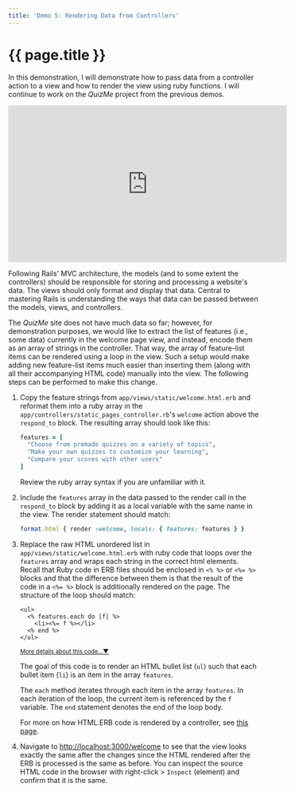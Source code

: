 ```yaml
---
title: 'Demo 5: Rendering Data from Controllers'
---
```


# {{ page.title }}

In this demonstration, I will demonstrate how to pass data from a controller action to a view and how to render the view using ruby functions. I will continue to work on the _QuizMe_ project from the previous demos.

<div class="video-container">
<iframe width="560" height="315" src="https://www.youtube.com/embed/pRj5C4ZzC1Y" frameborder="0" allow="accelerometer; autoplay; encrypted-media; gyroscope; picture-in-picture" allowfullscreen></iframe>
</div>

Following Rails' MVC architecture, the models (and to some extent the controllers) should be responsible for storing and processing a website's data. The views should only format and display that data. Central to mastering Rails is understanding the ways that data can be passed between the models, views, and controllers.

The _QuizMe_ site does not have much data so far; however, for demonstration purposes, we would like to extract the list of features (i.e., some data) currently in the welcome page view, and instead, encode them as an array of strings in the controller. That way, the array of feature-list items can be rendered using a loop in the view. Such a setup would make adding new feature-list items much easier than inserting them (along with all their accompanying HTML code) manually into the view. The following steps can be performed to make this change.

1. Copy the feature strings from `app/views/static/welcome.html.erb` and reformat them into a ruby array in the `app/controllers/static_pages_controller.rb`'s `welcome` action above the `respond_to` block. The resulting array should look like this:

    ```ruby
    features = [
      "Choose from premade quizzes on a variety of topics",
      "Make your own quizzes to customize your learning",
      "Compare your scores with other users"
    ]
    ```

    Review the ruby array syntax if you are unfamiliar with it.

1. Include the `features` array in the data passed to the render call in the `respond_to` block by adding it as a local variable with the same name in the view. The render statement should match:

    ```ruby
    format.html { render :welcome, locals: { features: features } }
    ```

1. Replace the raw HTML unordered list in `app/views/static/welcome.html.erb` with ruby code that loops over the `features` array and wraps each string in the correct html elements. Recall that Ruby code in ERB files should be enclosed in `<% %>` or `<%= %>` blocks and that the difference between them is that the result of the code in a `<%= %>` block is additionally rendered on the page. The structure of the loop should match:

    ```erb
    <ul>
      <% features.each do |f| %>
        <li><%= f %></li>
      <% end %>
    </ul>
    ```

    <span class="ml-2 text-nowrap"><small><a class="text-muted" data-toggle="collapse" href="#moreDetails0-3" role="button" aria-expanded="false" aria-controls="moreDetails0-3">More details about this code...▼</a></small></span>

    <div class="collapse" id="moreDetails0-3">
    <p class="text-muted mr-3 ml-3">
    The goal of this code is to render an HTML bullet list (<code>ul</code>) such that each bullet item (<code>li</code>) is an item in the array <code>features</code>.
    </p>
    <p class="text-muted mr-3 ml-3">
    The <code>each</code> method iterates through each item in the array <code>features</code>. In each iteration of the loop, the current item is referenced by the <code>f</code> variable. The <code>end</code> statement denotes the end of the loop body.
    </p>
    <p class="text-muted mr-3 ml-3">
    For more on how HTML.ERB code is rendered by a controller, see <a href="{{ site.baseurl }}/deets-erb/">this page</a>.
    </p>
    </div>

1. Navigate to <http://localhost:3000/welcome> to see that the view looks exactly the same after the changes since the HTML rendered after the ERB is processed is the same as before. You can inspect the source HTML code in the browser with right-click > `Inspect` (element) and confirm that it is the same.
